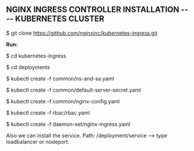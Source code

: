 
## NGINX INGRESS CONTROLLER INSTALLATION ---- KUBERNETES CLUSTER


$ git clone https://github.com/nginxinc/kubernetes-ingress.git

<b> Run: </b>

$ cd kubernetes-ingress

$ cd deployments

$ kubectl create -f common/ns-and-sa.yaml

$ kubectl create -f common/default-server-secret.yaml

$ kubectl create -f common/nginx-config.yaml

$ kubectl create -f rbac/rbac.yaml

$ kubectl create -f daemon-set/nginx-ingress.yaml


Also we can install the service. Path: /deployment/service --> type loadbalancer or nodeport. 
